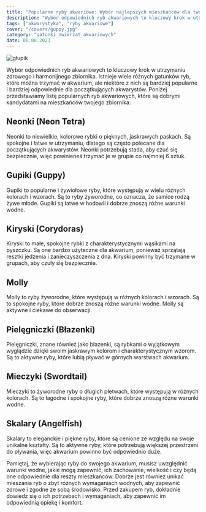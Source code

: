 ```yaml
---
title: "Popularne ryby akwariowe: Wybór najlepszych mieszkańców dla twojego zbiornika"
description: "Wybór odpowiednich ryb akwariowych to kluczowy krok w utrzymaniu zdrowego i harmonijnego zbiornika. Istnieje wiele różnych gatunków ryb, które można trzymać w akwarium, ale niektóre z nich są bardziej popularne i bardziej odpowiednie dla początkujących akwarystów."
tags: ["akwarystyka", "ryby akwariowe"]
cover: "/covers/guppy.jpg"
category: "gatunki_zwierzat_akwariowych"
date: 06.08.2023
---
```


![głupik](/covers/guppy.jpg)

Wybór odpowiednich ryb akwariowych to kluczowy krok w utrzymaniu zdrowego i harmonijnego zbiornika. Istnieje wiele różnych gatunków ryb, które można trzymać w akwarium, ale niektóre z nich są bardziej popularne i bardziej odpowiednie dla początkujących akwarystów. Poniżej przedstawiamy listę popularnych ryb akwariowych, które są dobrymi kandydatami na mieszkańców twojego zbiornika:

## Neonki (Neon Tetra)

Neonki to niewielkie, kolorowe rybki o pięknych, jaskrawych paskach. Są spokojne i łatwe w utrzymaniu, dlatego są często polecane dla początkujących akwarystów. Neonki potrzebują stada, aby czuć się bezpiecznie, więc powinieneś trzymać je w grupie co najmniej 6 sztuk.

## Gupiki (Guppy)

Gupiki to popularne i żywiołowe ryby, które występują w wielu różnych kolorach i wzorach. Są to ryby żyworodne, co oznacza, że ​​samice rodzą żywe młode. Gupiki są łatwe w hodowli i dobrze znoszą różne warunki wodne.

## Kiryski (Corydoras)

Kiryski to małe, spokojne rybki z charakterystycznymi wąsikami na pyszczku. Są one bardzo użyteczne dla akwarium, ponieważ sprzątają resztki jedzenia i zanieczyszczenia z dna. Kiryski powinny być trzymane w grupach, aby czuły się bezpiecznie.

## Molly

Molly to ryby żyworodne, które występują w różnych kolorach i wzorach. Są to spokojne ryby, które dobrze znoszą różne warunki wodne. Molly są aktywne i ciekawe do obserwacji.

## Pielęgniczki (Błazenki)

Pielęgniczki, znane również jako błazenki, są rybkami o wyjątkowym wyglądzie dzięki swoim jaskrawym kolorom i charakterystycznym wzorom. Są to aktywne ryby, które lubią pływać w górnych warstwach akwarium.

## Mieczyki (Swordtail)

Mieczyki to żyworodne ryby o długich płetwach, które występują w różnych kolorach. Są to łagodne i spokojne ryby, które dobrze znoszą różne warunki wodne.

## Skalary (Angelfish)

Skalary to eleganckie i piękne ryby, które są cenione ze względu na swoje unikalne kształty. Są to aktywne ryby, które potrzebują większej przestrzeni do pływania, więc akwarium powinno być odpowiednio duże.

Pamiętaj, że wybierając ryby do swojego akwarium, musisz uwzględnić warunki wodne, jakie mogą zapewnić, ich zachowanie, wielkość i czy będą one odpowiednie dla reszty mieszkańców. Dobrze jest również unikać mieszania ryb o zbyt różnych wymaganiach wodnych, aby zapewnić zdrowe i zgodne ze sobą środowisko. Przed zakupem ryb, dokładnie dowiedz się o ich potrzebach i wymaganiach, aby zapewnić im odpowiednią opiekę i komfort.
